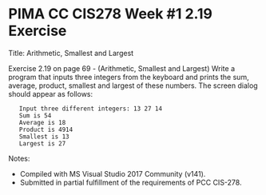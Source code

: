 # PIMA CC CIS278 Week #1 2.19 Exercise

Title: Arithmetic, Smallest and Largest

Exercise 2.19 on page 69 - (Arithmetic, Smallest and Largest) Write a program that inputs three integers from the keyboard and prints the sum, average, product, smallest and largest of these numbers. The screen dialog should appear as follows:
```text
   Input three different integers: 13 27 14
   Sum is 54
   Average is 18
   Product is 4914
   Smallest is 13
   Largest is 27
```
Notes:
* Compiled with MS Visual Studio 2017 Community (v141).
* Submitted in partial fulfillment of the requirements of PCC CIS-278.

